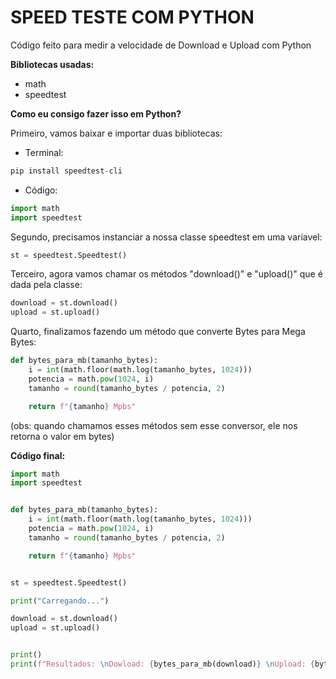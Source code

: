 # SPEED TESTE COM PYTHON 

Código feito para medir a velocidade de Download e Upload com Python


**Bibliotecas usadas:**

* math
* speedtest


**Como eu consigo fazer isso em Python?**

Primeiro, vamos baixar e importar duas bibliotecas:

* Terminal:

```python
pip install speedtest-cli
```

* Código:

```python
import math
import speedtest
```


Segundo, precisamos instanciar a nossa classe speedtest em uma variavel:

```python
st = speedtest.Speedtest()
```

Terceiro, agora vamos chamar os métodos "download()" e "upload()" que é dada pela classe:

```python
download = st.download()
upload = st.upload()
```

Quarto, finalizamos fazendo um método que converte Bytes para Mega Bytes:


```python
def bytes_para_mb(tamanho_bytes):
    i = int(math.floor(math.log(tamanho_bytes, 1024)))
    potencia = math.pow(1024, i)
    tamanho = round(tamanho_bytes / potencia, 2)

    return f"{tamanho} Mpbs"
```

(obs: quando chamamos esses métodos sem esse conversor, ele nos retorna o valor em bytes)


**Código final:**

```python
import math
import speedtest


def bytes_para_mb(tamanho_bytes):
    i = int(math.floor(math.log(tamanho_bytes, 1024)))
    potencia = math.pow(1024, i)
    tamanho = round(tamanho_bytes / potencia, 2)

    return f"{tamanho} Mpbs"


st = speedtest.Speedtest()

print("Carregando...")

download = st.download()
upload = st.upload()


print()
print(f"Resultados: \nDowload: {bytes_para_mb(download)} \nUpload: {bytes_para_mb(upload)}")

```

